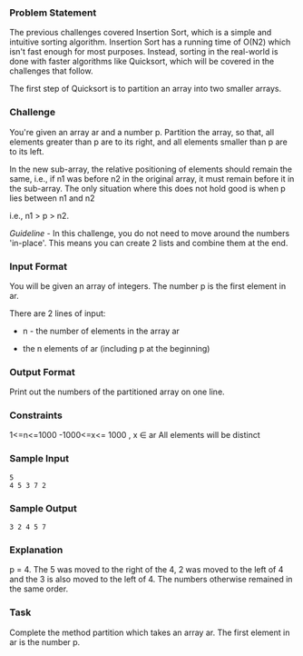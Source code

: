 ### Problem Statement

The previous challenges covered Insertion Sort, which is a simple and intuitive sorting algorithm. Insertion Sort has a running time of O(N2) which isn't fast enough for most purposes. Instead, sorting in the real-world is done with faster algorithms like Quicksort, which will be covered in the challenges that follow.

The first step of Quicksort is to partition an array into two smaller arrays.

### Challenge

You're given an array ar and a number p. Partition the array, so that, all elements greater than p are to its right, and all elements smaller than p are to its left.

In the new sub-array, the relative positioning of elements should remain the same, i.e., if n1 was before n2 in the original array, it must remain before it in the sub-array. The only situation where this does not hold good is when p lies between n1 and n2

i.e., n1 > p > n2.

*Guideline* - In this challenge, you do not need to move around the numbers 'in-place'. This means you can create 2 lists and combine them at the end.

### Input Format

You will be given an array of integers. The number p is the first element in ar.

There are 2 lines of input:

* n - the number of elements in the array ar

* the n elements of ar (including p at the beginning)

### Output Format

Print out the numbers of the partitioned array on one line.

### Constraints

1<=n<=1000 
-1000<=x<= 1000 , x ∈ ar 
All elements will be distinct

### Sample Input

```
5
4 5 3 7 2
```

### Sample Output

```
3 2 4 5 7
```

### Explanation

p = 4. The 5 was moved to the right of the 4, 2 was moved to the left of 4 and the 3 is also moved to the left of 4. The numbers otherwise remained in the same order.

### Task

Complete the method partition which takes an array ar. The first element in ar is the number p.
